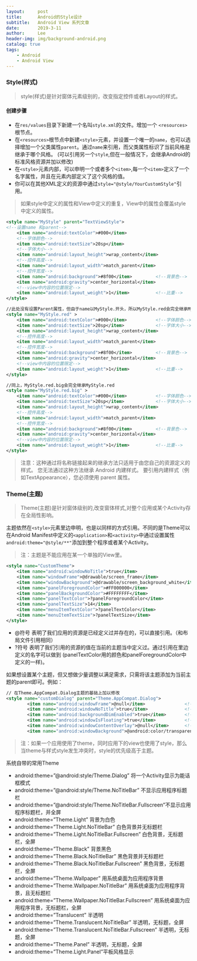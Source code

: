 ```yaml
---
layout:     post
title:      Android的Style设计
subtitle:   Android View 系列文章
date:       2019-3-11
author:     Lee
header-img: img/background-android.png
catalog: true
tags:
    - Android
    - Android View
---
```


### Style(样式)
> style(样式)是针对窗体元素级别的，改变指定控件或者Layout的样式。 

#### 创建步骤

* 在`res/values`目录下新建一个名叫`style.xml`的文件。增加一个 `<resources>`根节点。  
* 在`<resources>`根节点中新建`<style>`元素，并设置一个唯一的`name`，也可以选择增加一个父类属性`parent`。通过`name`来引用，而父类属性标识了当前风格是继承于哪个风格。 (可以引用另一个`style`,但在一般情况下，会继承Android的标准风格资源并加以修改)  
* 在`<style>`元素内部，可以申明一个或者多个`<item>`,每一个`<item>`定义了一个名字属性，并且在元素内部定义了这个风格的值。  
* 你可以在其他XML定义的资源中通过`style="@style/YourCustomStyle"`引用。  

> 如果style中定义的属性和View中定义的重复，View中的属性会覆盖style中定义的属性。

```xml
<style name="MyStyle" parent="TextViewStyle">
<!--设置name 和parent-->
    <item name="android:textColor">#000</item>
    <!--字体颜色-->
    <item name="android:textSize">20sp</item>
    <!--字体大小-->
    <item name="android:layout_height">wrap_content</item>
    <!--控件高度-->
    <item name="android:layout_width">match_parent</item>
    <!--控件宽度-->
    <item name="android:background">#8f00</item>         <!--背景色-->
    <item name="android:gravity">center_horizontal</item>
    <!--view中内容的位置限定-->
    <item name="android:layout_weight">1</item>          <!--比重-->
</style>
```
```xml
//此处没有设置Parent属性，但由于name以MyStyle.开头，所以MyStyle.red会完全继承MyStyle
<style name="MyStyle.red" >  
    <item name="android:textColor">#000</item>           <!--字体颜色-->
    <item name="android:textSize">20sp</item>            <!--字体大小-->
    <item name="android:layout_height">wrap_content</item>
    <!--控件高度-->
    <item name="android:layout_width">match_parent</item>
    <!--控件宽度-->
    <item name="android:background">#8f00</item>         <!--背景色-->
    <item name="android:gravity">center_horizontal</item>
    <!--view中内容的位置限定-->
    <item name="android:layout_weight">1</item>          <!--比重-->
</style>
```
```xml
//同上，MyStyle.red.big会完全继承MyStyle.red
<style name="MyStyle.red.big" >  
    <item name="android:textColor">#000</item>           <!--字体颜色-->
    <item name="android:textSize">20sp</item>            <!--字体大小-->
    <item name="android:layout_height">wrap_content</item>
    <!--控件高度-->
    <item name="android:layout_width">match_parent</item>
    <!--控件宽度-->
    <item name="android:background">#8f00</item>         <!--背景色-->
    <item name="android:gravity">center_horizontal</item>
    <!--view中内容的位置限定-->
    <item name="android:layout_weight">1</item>          <!--比重-->
</style> 
```
> 注意：这种通过将名称链接起来的继承方法只适用于由您自己的资源定义的样式。
您无法通过这种方法继承 Android 内建样式。
要引用内建样式（例如TextAppearance），您必须使用 parent 属性。

### Theme(主题)

> Theme(主题)是针对窗体级别的,改变窗体样式,对整个应用或某个Activity存在全局性影响。 

主题依然在`<style>`元素里边申明，也是以同样的方式引用。不同的是Theme可以在Android Manifest中定义的`<application>`和`<activity>`中通过设置属性`android:theme="@style/**"`添加到整个程序或者某个Activity。 
> 注：主题是不能应用在某一个单独的View里。

```xml
<style name="CustomTheme">
    <item name="android:windowNoTitle">true</item>
    <item name="windowFrame">@drawable/screen_frame</item>
    <item name="windowBackground">@drawable/screen_background_white</item>
    <item name="panelForegroundColor">#FF000000</item>
    <item name="panelBackgroundColor">#FFFFFFFF</item>
    <item name="panelTextColor">?panelForegroundColor</item>
    <item name="panelTextSize">14</item>
    <item name="menuItemTextColor">?panelTextColor</item>
    <item name="menuItemTextSize">?panelTextSize</item>
</style>
```

 * @符号 表明了我们应用的资源是已经定义过并存在的，可以直接引用。（和布局文件引用相同）
 * ?符号 表明了我们引用的资源的值在当前的主题当中定义过。通过引用在<item>里边定义的名字可以做到
 (panelTextColor用的颜色和panelForegroundColor中定义的一样)。

如果想设置某个主题，但又想做少量调整以满足需求，只需将该主题添加为当前主题的parent即可。例如：

```xml
// 在Theme.AppCompat.Dialog主题的基础上加以修改
<style name="customDialog" parent="Theme.AppCompat.Dialog">
        <item name="android:windowFrame">@null</item>               <!--取消默认Dialog的windowFrame框-->
        <item name="android:windowNoTitle">true</item>              <!--设置无标题Dialog-->
        <item name="android:backgroundDimEnabled">true</item>       <!--是否四周变暗-->
        <item name="android:windowIsFloating">true</item>           <!-- 是否悬浮在activity上 -->
        <item name="android:windowContentOverlay">@null</item>      <!--取消默认ContentOverlay背景 -->
        <item name="android:windowBackground">@android:color/transparent</item> <!--取消window默认背景 不然四角会有黑影-->
```

> 注：如果一个应用使用了theme，同时应用下的view也使用了style，那么当theme与样式style发生冲突时，style的优先级高于主题。

系统自带的常用Theme
* android:theme=”@android:style/Theme.Dialog” 将一个Activity显示为能话框模式
* android:theme=”@android:style/Theme.NoTitleBar” 不显示应用程序标题栏
* android:theme=”@android:style/Theme.NoTitleBar.Fullscreen”不显示应用程序标题栏，并全屏
* android:theme=”Theme.Light” 背景为白色
* android:theme=”Theme.Light.NoTitleBar” 白色背景并无标题栏
* android:theme=”Theme.Light.NoTitleBar.Fullscreen” 白色背景，无标题栏，全屏
* android:theme=”Theme.Black” 背景黑色
* android:theme=”Theme.Black.NoTitleBar” 黑色背景并无标题栏
* android:theme=”Theme.Black.NoTitleBar.Fullscreen” 黑色背景，无标题栏，全屏
* android:theme=”Theme.Wallpaper” 用系统桌面为应用程序背景
* android:theme=”Theme.Wallpaper.NoTitleBar” 用系统桌面为应用程序背景，且无标题栏
* android:theme=”Theme.Wallpaper.NoTitleBar.Fullscreen” 用系统桌面为应用程序背景，无标题栏，全屏
* android:theme=”Translucent” 半透明
* android:theme=”Theme.Translucent.NoTitleBar” 半透明，无标题，全屏
* android:theme=”Theme.Translucent.NoTitleBar.Fullscreen” 半透明，无标题，全屏
* android:theme=”Theme.Panel” 半透明，无标题，全屏
* android:theme=”Theme.Light.Panel”平板风格显示